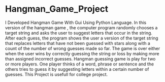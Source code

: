 # Hangman_Game_Project
I Developed Hangman Game With Gui  Using  Python Language.
In this version of the hangman game , the computer program randomly chooses a target  string and asks the user to suggest letters that occur in the string. After each    guess, the program shows the user a version of the target string that replaces letters that have not been guessed with stars along with a count of the number of wrong   guesses made so far. The game is over either when the user wins by correctly guessing the string or loss by making more than assigned incorrect guesses.
Hangman guessing game is play for two or more players. One player thinks of a word, phrase or sentence and the others tries to guess it by suggesting letters within a certain number of guesses. 
This Project is usefull for college project.


